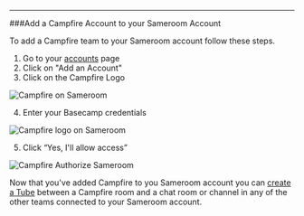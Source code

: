 ---
###Add a Campfire Account to your Sameroom Account


To add a Campfire team to your Sameroom account follow these steps.

1. Go to your <a href="https://sameroom.io/accounts/" target="_blank">accounts</a> page
2. Click on "Add an Account"
3. Click on the Campfire Logo

![Campfire on Sameroom](https://in.kato.im/f3c020d24f45a3b830b5b8fb81956b4d796cbaeed80ec825cb6b509fe56af21e/Sameroom%20Add%20Campfire%20Account%20copy.png)

4. Enter your Basecamp credentials

![Campfire logo on Sameroom](https://in.kato.im/ea3ee090c3ecaad0f7d98dfdb24ed20e5a89238a140febb8aefd2e7b21478f/Sameroom%20Login%20to%20Campfire.png)

5. Click “Yes, I'll allow access”

![Campfire Authorize Sameroom](https://in.kato.im/c2a45e48a70f8dd417fea123f11a175cbbc5afa2cefa369f7f143a4a4b89a72a/Sameroom%20Authorize%20Campfire.png)

Now that you've added Campfire to you Sameroom account you can [create a Tube](/getting-started/en/tubes) between a Campfire room and a chat room or channel in any of the other teams connected to your Sameroom account.
